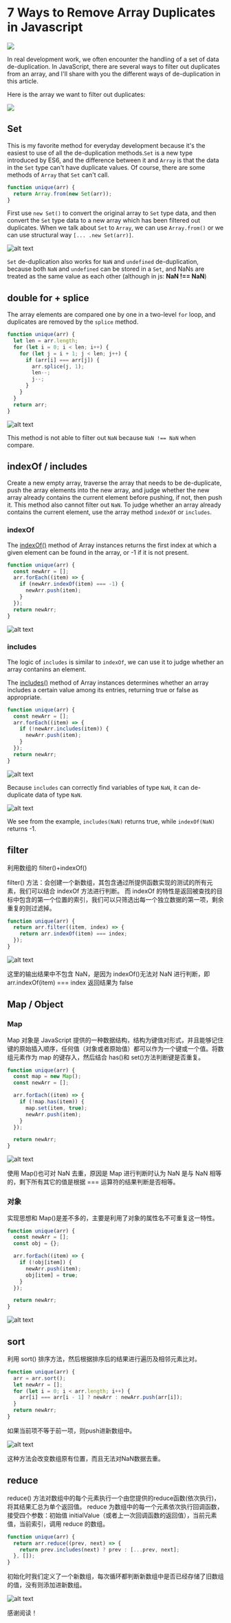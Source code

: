 # 7 Ways to Remove Array Duplicates in Javascript

![](./img/1.png)

In real development work, we often encounter the handling of a set of data de-duplication. In JavaScript, there are several ways to filter out duplicates from an array, and I'll share with you the different ways of de-duplication in this article.

Here is the array we want to filter out duplicates:

![](array.png)

## Set

This is my favorite method for everyday development because it's the easiest to use of all the de-duplication methods.`Set` is a new type introduced by ES6, and the difference between it and `Array` is that the data in the `Set` type can't have duplicate values. Of course, there are some methods of `Array` that `Set` can't call.

```javascript
function unique(arr) {
  return Array.from(new Set(arr));
}
```

First use `new Set()` to convert the original array to `Set` type data, and then convert the `Set` type data to a new array which has been filtered out duplicates. When we talk about `Set` to `Array`, we can use `Array.from()` or we can use structural way `[... .new Set(arr)]`.

![alt text](image.png)

`Set` de-duplication also works for `NaN` and `undefined` de-duplication, because both `NaN` and `undefined` can be stored in a `Set`, and NaNs are treated as the same value as each other (although in js: **NaN !== NaN**)

## double for + splice

The array elements are compared one by one in a two-level `for` loop, and duplicates are removed by the `splice` method.

```javascript
function unique(arr) {
  let len = arr.length;
  for (let i = 0; i < len; i++) {
    for (let j = i + 1; j < len; j++) {
      if (arr[i] === arr[j]) {
        arr.splice(j, 1);
        len--;
        j--;
      }
    }
  }
  return arr;
}
```

![alt text](image-1.png)

This method is not able to filter out `NaN` because `NaN !== NaN` when compare.

## indexOf / includes

Create a new empty array, traverse the array that needs to be de-duplicate, push the array elements into the new array, and judge whether the new array already contains the current element before pushing, if not, then push it. This method also cannot filter out `NaN`. To judge whether an array already contains the current element, use the array method `indexOf` or `includes`.

### indexOf

The [indexOf()](https://developer.mozilla.org/en-US/docs/Web/JavaScript/Reference/Global_Objects/Array/indexOf) method of Array instances returns the first index at which a given element can be found in the array, or -1 if it is not present.

```javascript
function unique(arr) {
  const newArr = [];
  arr.forEach((item) => {
    if (newArr.indexOf(item) === -1) {
      newArr.push(item);
    }
  });
  return newArr;
}
```

![alt text](image-2.png)

### includes

The logic of `includes` is similar to `indexOf`, we can use it to judge whether an array contanins an element.

The [includes()](https://developer.mozilla.org/en-US/docs/Web/JavaScript/Reference/Global_Objects/Array/includes) method of Array instances determines whether an array includes a certain value among its entries, returning true or false as appropriate.

```javascript
function unique(arr) {
  const newArr = [];
  arr.forEach((item) => {
    if (!newArr.includes(item)) {
      newArr.push(item);
    }
  });
  return newArr;
}
```

![alt text](image-3.png)

Because `includes` can correctly find variables of type `NaN`, it can de-duplicate data of type `NaN`.

![alt text](image-4.png)

We see from the example, `includes(NaN)` returns true, while `indexOf(NaN)` returns -1.

## filter

利用数组的 filter()+indexOf()

filter() 方法：会创建一个新数组，其包含通过所提供函数实现的测试的所有元素，我们可以结合 indexOf 方法进行判断。
而 indexOf 的特性是返回被查找的目标中包含的第一个位置的索引，我们可以只筛选出每一个独立数据的第一项，剩余重复的则过滤掉。

```javascript
function unique(arr) {
  return arr.filter((item, index) => {
    return arr.indexOf(item) === index;
  });
}
```

![alt text](image-5.png)

这里的输出结果中不包含 NaN，是因为 indexOf()无法对 NaN 进行判断，即 arr.indexOf(item) === index 返回结果为 false

## Map / Object

### Map

Map 对象是 JavaScript 提供的一种数据结构，结构为键值对形式，并且能够记住键的原始插入顺序，任何值（对象或者原始值）都可以作为一个键或一个值。将数组元素作为 map 的键存入，然后结合 has()和 set()方法判断键是否重复。

```javascript
function unique(arr) {
  const map = new Map();
  const newArr = [];

  arr.forEach((item) => {
    if (!map.has(item)) {
      map.set(item, true);
      newArr.push(item);
    }
  });

  return newArr;
}
```

![alt text](image-6.png)

使用 Map()也可对 NaN 去重，原因是 Map 进行判断时认为 NaN 是与 NaN 相等的，剩下所有其它的值是根据 === 运算符的结果判断是否相等。

### 对象

实现思想和 Map()是差不多的，主要是利用了对象的属性名不可重复这一特性。

```javascript
function unique(arr) {
  const newArr = [];
  const obj = {};

  arr.forEach((item) => {
    if (!obj[item]) {
      newArr.push(item);
      obj[item] = true;
    }
  });

  return newArr;
}
```

![alt text](image-7.png)

## sort

利用 sort() 排序方法，然后根据排序后的结果进行遍历及相邻元素比对。

```javascript
function unique(arr) {
  arr = arr.sort();
  let newArr = [];
  for (let i = 0; i < arr.length; i++) {
    arr[i] === arr[i - 1] ? newArr : newArr.push(arr[i]);
  }
  return newArr;
}
```
如果当前项不等于前一项，则push进新数组中。

![alt text](image-8.png)

这种方法会改变数组原有位置，而且无法对NaN数据去重。

## reduce
reduce() 方法对数组中的每个元素执行一个由您提供的reduce函数(依次执行)，将其结果汇总为单个返回值。 reduce 为数组中的每一个元素依次执行回调函数，接受四个参数：初始值 initialValue（或者上一次回调函数的返回值），当前元素值，当前索引，调用 reduce 的数组。

```javascript
function unique(arr) {
  return arr.reduce((prev, next) => {
    return prev.includes(next) ? prev : [...prev, next];
  }, []);
}
```

初始化时我们定义了一个新数组，每次循环都判断新数组中是否已经存储了旧数组的值，没有则添加进新数组。

![alt text](image-9.png)

感谢阅读！

